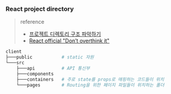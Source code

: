 ### React project directory

> reference 
> - [프로젝트 디렉토리 구조 파악하기](https://uhou.tistory.com/168)
> - [React official "Don’t overthink it"](https://reactjs.org/docs/faq-structure.html#dont-overthink-it)

```bash
client
├───public           # static 자원
└───src            
    ├───api          # API 통신부
    ├───components 
    ├───containers   # 주로 state를 props로 매핑하는 코드들이 위치
    └───pages        # Routing을 위한 페이지 파일들이 위치하는 폴더

```